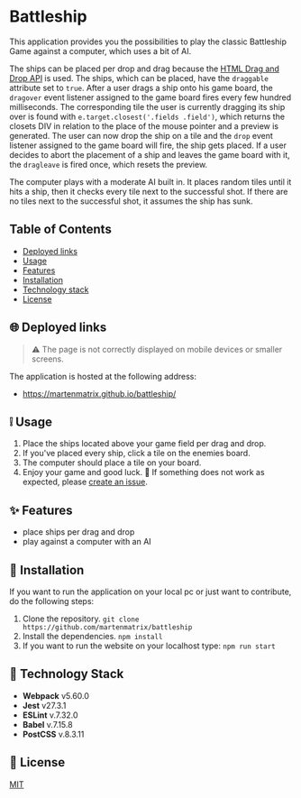 # Battleship
This application provides you the possibilities to play the classic Battleship Game against a computer, which uses a bit of AI.

The ships can be placed per drop and drag because the [HTML Drag and Drop API](https://developer.mozilla.org/en-US/docs/Web/API/HTML_Drag_and_Drop_API) is used. The ships, which can be placed, have the `draggable` attribute set to `true`. After a user drags a ship onto his game board, the `dragover` event listener assigned to the game board fires every few hundred milliseconds. 
The corresponding tile the user is currently dragging its ship over is found with `e.target.closest('.fields .field')`, which returns the closets DIV in relation to the place of the mouse pointer and a preview is generated.
The user can now drop the ship on a tile and the `drop` event listener assigned to the game board will fire, the ship gets placed.
If a user decides to abort the placement of a ship and leaves the game board with it, the `dragleave` is fired once, which resets the preview.

The computer plays with a moderate AI built in. It places random tiles until it hits a ship, then it checks every tile next to the successful shot. If there are no tiles next to the successful shot, it assumes the ship has sunk.

## Table of Contents
- [Deployed links](#globe_with_meridians-deployed-links)
- [Usage](#grey_exclamation-usage)
- [Features](#sparkles-features)
- [Installation](#wrench-installation)
- [Technology stack](#blue_book-technology-stack)
- [License](#scroll-license)

## :globe_with_meridians: Deployed links
> :warning: The page is not correctly displayed on mobile devices or smaller screens.

The application is hosted at the following address:

- https://martenmatrix.github.io/battleship/

## :grey_exclamation: Usage

1. Place the ships located above your game field per drag and drop.
2. If you've placed every ship, click a tile on the enemies board.
3. The computer should place a tile on your board.
4. Enjoy your game and good luck. :tada:
If something does not work as expected, please [create an issue](https://github.com/martenmatrix/battleship/issues).

## :sparkles: Features
- place ships per drag and drop
- play against a computer with an AI

## :wrench: Installation
If you want to run the application on your local pc or just want to contribute, do the following steps:
1. Clone the repository.
`git clone https://github.com/martenmatrix/battleship`
2. Install the dependencies.
`npm install`
3. If you want to run the website on your localhost type:
`npm run start`

## :blue_book: Technology Stack

- **Webpack** v5.60.0
- **Jest** v27.3.1
- **ESLint** v.7.32.0
- **Babel** v.7.15.8
- **PostCSS** v.8.3.11

## :scroll: License
[MIT](https://github.com/martenmatrix/battleship/blob/main/LICENSE)
